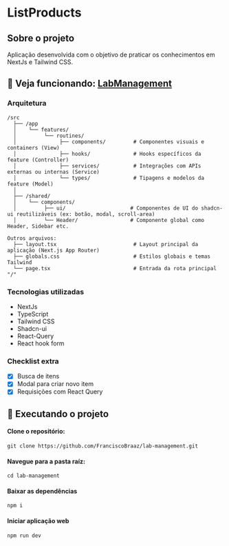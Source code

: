# ListProducts

## Sobre o projeto
Aplicação desenvolvida com o objetivo de praticar os conhecimentos em NextJs e Tailwind CSS.

##  🔽 Veja funcionando: [LabManagement](https://lab-management-routine.netlify.app/)

### Arquitetura

```
/src
  ├── /app
  │    └── features/
  │         └── routines/
  │              ├── components/         # Componentes visuais e containers (View)
  │              ├── hooks/              # Hooks específicos da feature (Controller)
  │              ├── services/           # Integrações com APIs externas ou internas (Service)
  │              └── types/              # Tipagens e modelos da feature (Model)
  │
  ├── /shared/
  │    └── components/
  │         ├── ui/                     # Componentes de UI do shadcn-ui reutilizáveis (ex: botão, modal, scroll-area)
  │         └── Header/                 # Componente global como Header, Sidebar etc.

Outros arquivos:
  ├── layout.tsx                         # Layout principal da aplicação (Next.js App Router)
  ├── globals.css                        # Estilos globais e temas Tailwind
  └── page.tsx                           # Entrada da rota principal "/"
```


### Tecnologias utilizadas
- NextJs
- TypeScript
- Tailwind CSS
- Shadcn-ui
- React-Query
- React hook form

### Checklist extra
- [x] Busca de itens
- [x] Modal para criar novo item
- [x] Requisições com React Query

## 👷  Executando o projeto
 #### Clone o repositório:
  ```
  git clone https://github.com/FranciscoBraaz/lab-management.git
  ```  
#### Navegue para a pasta raíz:
```
cd lab-management
```
#### Baixar as dependências
```
npm i 
```
#### Iniciar aplicação web
```
npm run dev
```
